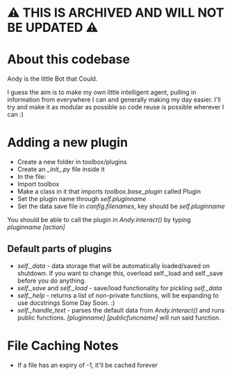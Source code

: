 # ⚠️ THIS IS ARCHIVED AND WILL NOT BE UPDATED ⚠️


# About this codebase 

Andy is the little Bot that Could.

I guess the aim is to make my own little intelligent agent, pulling in information from everywhere I can and generally making my day easier. I'll try and make it as modular as possible so code reuse is possible wherever I can :)

# Adding a new plugin

* Create a new folder in toolbox/plugins
* Create an *\__init__.py* file  inside it
* In the file:
 * Import toolbox
 * Make a class in it that imports *toolbox.base_plugin* called Plugin
 * Set the plugin name through *self.pluginname*
 * Set the data save file in *config.filenames*, key should be *self.pluginname*
	
You should be able to call the plugin in *Andy.interact()* by typing *pluginname [action]*

## Default parts of plugins

* *self._data* - data storage that will be automatically loaded/saved on shutdown. If you want to change this, overload self._load and self._save before you do anything.
* *self._save* and *self._load* - save/load functionality for pickling *self._data*
* *self._help* - returns a list of non-private functions, will be expanding to use docstrings Some Day Soon. :)
* *self._handle_text* - parses the default data from *Andy.interact()* and runs public functions. *[pluginname] [publicfuncname]* will run said function.

# File Caching Notes
* If a file has an expiry of -1, it'll be cached forever

